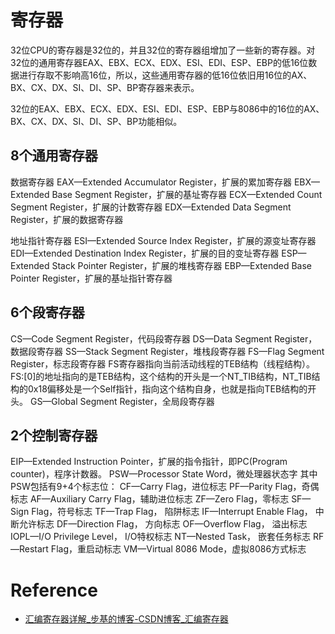 # 寄存器
32位CPU的寄存器是32位的，并且32位的寄存器组增加了一些新的寄存器。对32位的通用寄存器EAX、EBX、ECX、EDX、ESI、EDI、ESP、EBP的低16位数据进行存取不影响高16位，所以，这些通用寄存器的低16位依旧用16位的AX、BX、CX、DX、SI、DI、SP、BP寄存器来表示。

32位的EAX、EBX、ECX、EDX、ESI、EDI、ESP、EBP与8086中的16位的AX、BX、CX、DX、SI、DI、SP、BP功能相似。 

## 8个通用寄存器
数据寄存器 
EAX—Extended Accumulator Register，扩展的累加寄存器 
EBX—Extended Base Segment Register，扩展的基址寄存器 
ECX—Extended Count Segment Register，扩展的计数寄存器 
EDX—Extended Data Segment Register，扩展的数据寄存器

地址指针寄存器 
ESI—Extended Source Index Register，扩展的源变址寄存器 
EDI—Extended Destination Index Register，扩展的目的变址寄存器 
ESP—Extended Stack Pointer Register，扩展的堆栈寄存器 
EBP—Extended Base Pointer Register，扩展的基址指针寄存器 

## 6个段寄存器
CS—Code Segment Register，代码段寄存器 
DS—Data Segment Register，数据段寄存器 
SS—Stack Segment Register，堆栈段寄存器 
FS—Flag Segment Register，标志段寄存器 
FS寄存器指向当前活动线程的TEB结构（线程结构）。 
FS:[0]的地址指向的是TEB结构，这个结构的开头是一个NT_TIB结构，NT_TIB结构的0x18偏移处是一个Self指针，指向这个结构自身，也就是指向TEB结构的开头。 
GS—Global Segment Register，全局段寄存器

## 2个控制寄存器
EIP—Extended Instruction Pointer，扩展的指令指针，即PC(Program counter)，程序计数器。 
PSW—Processor State Word，微处理器状态字 
其中PSW包括有9+4个标志位： 
CF—Carry Flag，进位标志 
PF—Parity Flag，奇偶标志 
AF—Auxiliary Carry Flag，辅助进位标志 
ZF—Zero Flag，零标志 
SF—Sign Flag，符号标志 TF—Trap Flag， 
陷阱标志 IF—Interrupt Enable Flag， 
中断允许标志 DF—Direction Flag， 
方向标志 OF—Overflow Flag， 
溢出标志 IOPL—I/O Privilege Level， 
I/O特权标志 NT—Nested Task， 
嵌套任务标志 RF—Restart Flag，重启动标志 
VM—Virtual 8086 Mode，虚拟8086方式标志
# Reference
- [汇编寄存器详解_步基的博客-CSDN博客_汇编寄存器](https://blog.csdn.net/wangbuji/article/details/78866201)
